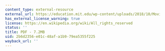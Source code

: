```yaml
---
content_type: external-resource
external_url: https://education.mit.edu/wp-content/uploads/2018/10/MovingLearningGamesForward_EdArcade.pdf
has_external_license_warning: true
license: https://en.wikipedia.org/wiki/All_rights_reserved
status: ''
title: PDF - 7.2MB
uid: 2b6d2356-e01c-48af-a1b9-79ea5355f225
wayback_url: ''
---
```

